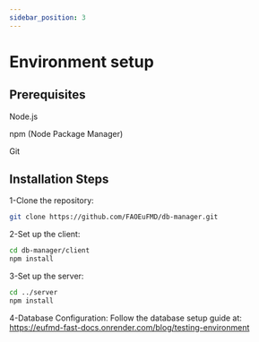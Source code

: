 ```yaml
---
sidebar_position: 3
---
```


# Environment setup

## Prerequisites
Node.js

npm (Node Package Manager)

Git

## Installation Steps
1-Clone the repository:

```bash
git clone https://github.com/FAOEuFMD/db-manager.git
```

2-Set up the client:
```bash
cd db-manager/client
npm install
```

3-Set up the server:
```bash
cd ../server
npm install
```

4-Database Configuration:
Follow the database setup guide at: 
https://eufmd-fast-docs.onrender.com/blog/testing-environment
